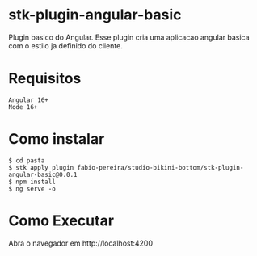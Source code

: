# stk-plugin-angular-basic
Plugin basico do Angular. Esse plugin cria uma aplicacao angular basica com o estilo  ja definido do cliente.

# Requisitos
```
Angular 16+
Node 16+

```

# Como instalar

```
$ cd pasta
$ stk apply plugin fabio-pereira/studio-bikini-bottom/stk-plugin-angular-basic@0.0.1
$ npm install 
$ ng serve -o
```

# Como Executar 

Abra o navegador em http://localhost:4200

